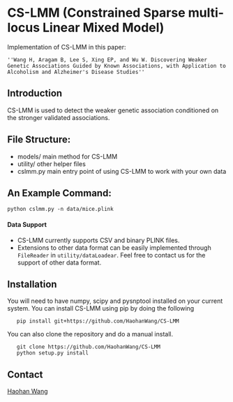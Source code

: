 # CS-LMM (Constrained Sparse multi-locus Linear Mixed Model)

Implementation of CS-LMM in this paper:

    ''Wang H, Aragam B, Lee S, Xing EP, and Wu W. Discovering Weaker Genetic Associations Guided by Known Associations, with Application to Alcoholism and Alzheimer's Disease Studies''

## Introduction

CS-LMM is used to detect the weaker genetic association conditioned on the stronger validated associations.

## File Structure:

* models/ main method for CS-LMM
* utility/ other helper files
* cslmm.py main entry point of using CS-LMM to work with your own data

## An Example Command:

```
python cslmm.py -n data/mice.plink
```
#### Data Support
* CS-LMM currently supports CSV and binary PLINK files.
* Extensions to other data format can be easily implemented through `FileReader` in `utility/dataLoadear`. Feel free to contact us for the support of other data format.

## Installation
You will need to have numpy, scipy and pysnptool installed on your current system.
You can install CS-LMM using pip by doing the following

```
   pip install git+https://github.com/HaohanWang/CS-LMM
```

You can also clone the repository and do a manual install.
```
   git clone https://github.com/HaohanWang/CS-LMM
   python setup.py install
```

## Contact
[Haohan Wang](http://www.cs.cmu.edu/~haohanw/)
